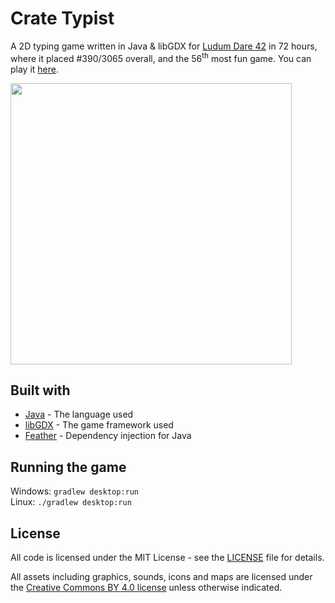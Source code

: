 # Crate Typist
A 2D typing game written in Java & libGDX for [Ludum Dare 42](https://ldjam.com/events/ludum-dare/42/crate-typist) in 72 hours, where it placed #390/3065 overall, and the 56<sup>th</sup> most fun game. You can play it [here](https://luca1152.itch.io/crate-typist).

<img src="https://i.imgur.com/M93PqHQ.gif" width=450px>

## Built with
- [Java](https://www.java.com/en/download/) - The language used
- [libGDX](https://libgdx.badlogicgames.com/) - The game framework used
- [Feather](https://github.com/zsoltherpai/feather) - Dependency injection for Java

## Running the game
Windows: `gradlew desktop:run`  
Linux: `./gradlew desktop:run`

## License
All code is licensed under the MIT License - see the [LICENSE](https://github.com/Luca1152/crate-typist/blob/master/LICENSE) file for details.

All assets including graphics, sounds, icons and maps are licensed under the [Creative Commons BY 4.0 license](https://creativecommons.org/licenses/by/4.0/) unless otherwise indicated.
